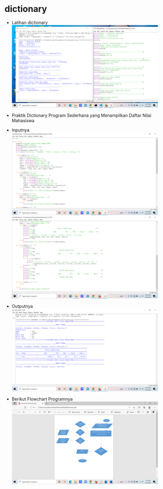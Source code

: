 # dictionary

- Latihan dictionary 
![img](sslatihandict.png)

- Praktik Dictionary 
Program Sederhana yang Menampilkan Daftar Nilai Mahasiswa

- Inputnya
![img](ssprogram1.png)
![img](ssprogram2.png)

- Outputnya
![img](Outputnilaimahasiswa.png)

- Berikut Flowchart Programnya
![img](ssflowchartprogram.png)